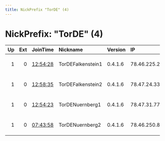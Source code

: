```yaml
---
title: NickPrefix "TorDE" (4)
---
```


# NickPrefix: "TorDE" (4)

|   Up |   Ext | JoinTime                                                                                            | Nickname          | Version   | IP            | AS                  | CC   |   ORp |   Dirp | OS    | Contact                   |   eFamMembers |
|-----:|------:|:----------------------------------------------------------------------------------------------------|:------------------|:----------|:--------------|:--------------------|:-----|------:|-------:|:------|:--------------------------|--------------:|
|    1 |     0 | [12:54:28](https://metrics.torproject.org/rs.html#details/4902FABC1262BD6ABEA8FB86E34D7B1C1D8FDA1B) | TorDEFalkenstein1 | 0.4.1.6   | 78.46.225.217 | Hetzner Online GmbH | de   |  9001 |      0 | Linux | torraley at gmail dot com |             4 |
|    1 |     0 | [12:58:35](https://metrics.torproject.org/rs.html#details/9327E5CF89B83ED0DCA3070E6261C0CC357A1011) | TorDEFalkenstein2 | 0.4.1.6   | 78.47.24.33   | Hetzner Online GmbH | de   |  9001 |      0 | Linux | torraley at gmail dot com |             4 |
|    1 |     0 | [12:54:23](https://metrics.torproject.org/rs.html#details/A0CA80AD3B8BE68C941F9BD4647C3BC48A8D7399) | TorDENuernberg1   | 0.4.1.6   | 78.47.31.77   | Hetzner Online GmbH | de   |  9001 |      0 | Linux | torraley at gmail dot com |             4 |
|    1 |     0 | [07:43:58](https://metrics.torproject.org/rs.html#details/6003567C04F19EB3E422BE9542145D97FAE20373) | TorDENuernberg2   | 0.4.1.6   | 78.46.250.8   | Hetzner Online GmbH | de   |  9001 |      0 | Linux | torraley at gmail dot com |             4 |
